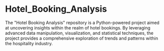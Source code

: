 # Hotel_Booking_Analysis
The "Hotel Booking Analysis" repository is a Python-powered project aimed at uncovering insights within the realm of hotel bookings. By leveraging advanced data manipulation, visualization, and statistical techniques, the project provides a comprehensive exploration of trends and patterns within the hospitality industry.

